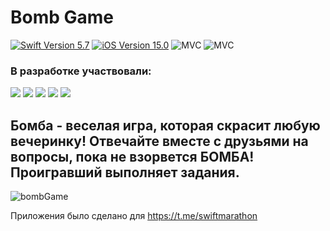 # Bomb Game

<p align="left"> 
<a href="https://swift.org">
<img src="https://img.shields.io/badge/Swift-5.7-orange" alt="Swift Version 5.7" /></a>
<a href="https://developer.apple.com/ios/">
<img src="https://img.shields.io/badge/iOS-15.0%2B-success" alt="iOS Version 15.0"/></a>
<img src="https://img.shields.io/badge/MVC-ff69b4" alt="MVC" /></a>
<img src="https://img.shields.io/badge/No storyboard-purple" alt="MVC" /></a>
</p>

### В разработке участвовали:
<p align="left"> 
<a href="https://github.com/marinayudina">
<img src="https://img.shields.io/badge/marinayudina-red"/></a>
<a href="https://github.com/Loveink">
<img src="https://img.shields.io/badge/Loveink-pink"/></a>
<a href="https://github.com/sattarov-t">
<img src="https://img.shields.io/badge/sattarov-t-gray"/></a>
<a href="https://github.com/elshadbaeff">
<img src="https://img.shields.io/badge/elshadbaeff-blue"/></a>
<a href="https://github.com/Kirilloao">
<img src="https://img.shields.io/badge/Kirilloao-green"/></a>
</p>

## Бомба - веселая игра, которая скрасит любую вечеринку! Отвечайте вместе с друзьями на вопросы, пока не взорвется БОМБА! Проигравший выполняет задания.

![bombGame](https://github.com/Loveink/BombGame/blob/develop/example.gif)

Приложения было сделано для https://t.me/swiftmarathon
